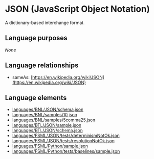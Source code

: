 # JSON (JavaScript Object Notation)
A dictionary-based interchange format.
## Language purposes
_None_
## Language relationships
* sameAs: [https://en.wikipedia.org/wiki/JSON](https://en.wikipedia.org/wiki/JSON)

## Language elements
* [languages/BNL/JSON/schema.json](https://github.com/softlang/yas/blob/master/languages/BNL/JSON/schema.json)
* [languages/BNL/samples/10.json](https://github.com/softlang/yas/blob/master/languages/BNL/samples/10.json)
* [languages/BNL/samples/5comma25.json](https://github.com/softlang/yas/blob/master/languages/BNL/samples/5comma25.json)
* [languages/BTL/JSON/sample.json](https://github.com/softlang/yas/blob/master/languages/BTL/JSON/sample.json)
* [languages/BTL/JSON/schema.json](https://github.com/softlang/yas/blob/master/languages/BTL/JSON/schema.json)
* [languages/FSML/JSON/tests/determinismNotOk.json](https://github.com/softlang/yas/blob/master/languages/FSML/JSON/tests/determinismNotOk.json)
* [languages/FSML/JSON/tests/resolutionNotOk.json](https://github.com/softlang/yas/blob/master/languages/FSML/JSON/tests/resolutionNotOk.json)
* [languages/FSML/Python/sample.json](https://github.com/softlang/yas/blob/master/languages/FSML/Python/sample.json)
* [languages/FSML/Python/tests/baselines/sample.json](https://github.com/softlang/yas/blob/master/languages/FSML/Python/tests/baselines/sample.json)
